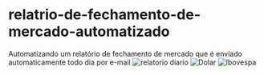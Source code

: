 # relatrio-de-fechamento-de-mercado-automatizado
Automatizando um relatório de fechamento de mercado que é enviado automaticamente todo dia por e-mail
![relatorio diario](https://user-images.githubusercontent.com/93348362/217608835-937e5b79-9d3e-4739-bc25-fbc689ff2ad3.png)
![Dolar](https://user-images.githubusercontent.com/93348362/217608357-df3aa31a-aa24-403c-90c5-fa8fc9814000.png)
![Ibovespa](https://user-images.githubusercontent.com/93348362/217608428-b3da9c2d-eff4-48c9-a8f1-26a94349e598.png)
